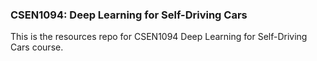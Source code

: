 <!--## Current Deadlines

#### **Task 5**:

Submission link: [https://forms.gle/H4aL6shDmZjtW7uA8](https://forms.gle/H4aL6shDmZjtW7uA8)

#### **Task 6**:

Submission link: [https://forms.gle/pDhM6groRbaS2c7s9](https://forms.gle/pDhM6groRbaS2c7s9)

#### **Task 7**:

Submission link: [https://forms.gle/pvKgLbHn51ncip1f9](https://forms.gle/pvKgLbHn51ncip1f9)

#### **Project 2**:

Submission link: [https://forms.gle/uYysicCTJmYQNkPAA](https://forms.gle/uYysicCTJmYQNkPAA)

**Deadline** is Tuesday 4th of April 2020
-->
### CSEN1094: Deep Learning for Self-Driving Cars
This is the resources repo for CSEN1094 Deep Learning for Self-Driving Cars course.